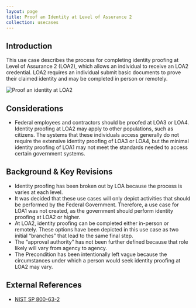 ```yaml
---
layout: page
title: Proof an Identity at Level of Assurance 2
collection: usecases
---
```


## Introduction

This use case describes the process for completing identity proofing at Level of Assurance 2 (LOA2), which allows an individual to receive an LOA2 credential. LOA2 requires an individual submit basic documents to prove their claimed identity and may be completed in person or remotely.

![Proof an identity at LOA2](../../img/ProofLOA2.png)

## Considerations 

* Federal employees and contractors should be proofed at LOA3 or LOA4. Identity proofing at LOA2 may apply to other populations, such as citizens. The systems that these individuals access generally do not require the extensive identity proofing of LOA3 or LOA4, but the minimal identity proofing of LOA1 may not meet the standards needed to access certain government systems.

## Background & Key Revisions

* Identity proofing has been broken out by LOA because the process is varies at each level. 
* It was decided that these use cases will only depict activities that should be performed by the Federal Government. Therefore, a use case for LOA1 was not created, as the government should perform identity proofing at LOA2 or higher. 
* At LOA2, identity proofing can be completed either in-person or remotely. These options have been depicted in this use case as two initial “branches” that lead to the same final step.
* The “approval authority” has not been further defined because that role likely will vary from agency to agency.
* The Precondition has been intentionally left vague because the circumstances under which a person would seek identity proofing at LOA2 may vary.

## External References

* <a href="http://nvlpubs.nist.gov/nistpubs/SpecialPublications/NIST.SP.800-63-2.pdf">NIST SP 800-63-2</a>